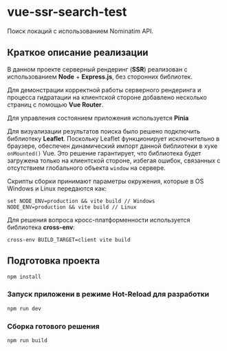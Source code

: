 # vue-ssr-search-test

Поиск локаций с использованием Nominatim API.

## Краткое описание реализации

В данном проекте серверный рендеринг (**SSR**) реализован с использованием **Node** + **Express.js**, без сторонних библиотек.

Для демонстрации корректной работы серверного рендеринга и процесса гидратации на клиентской стороне добавлено несколько страниц c помощью **Vue Router**.

Для управления состоянием приложения используется **Pinia**

Для визуализации результатов поиска было решено подключить библиотеку **Leaflet**.
Поскольку Leaflet функционирует исключительно в браузере, обеспечен динамический импорт данной библиотеки в хуке `onMounted()` Vue. Это решение гарантирует, что библиотека будет загружена только на клиентской стороне, избегая ошибок, связанных с отсутствием глобального объекта `window` на сервере.

Скрипты сборки принимают параметры окружения, которые в OS Windows и Linux передаются как:

```
set NODE_ENV=production && vite build // Windows
NODE_ENV=production && vite build // Linux
```

Для решения вопроса кросс-платформенности используется библиотека **cross-env**:

```
cross-env BUILD_TARGET=client vite build
```

## Подготовка проекта

```sh
npm install
```

### Запуск приложени в режиме Hot-Reload для разработки

```sh
npm run dev
```

### Сборка готового решения

```sh
npm run build
```
